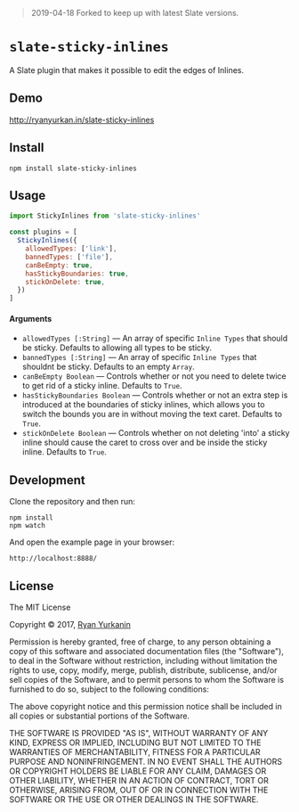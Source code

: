 > 2019-04-18 Forked to keep up with latest Slate versions.

# `slate-sticky-inlines`

A Slate plugin that makes it possible to edit the edges of Inlines.


## Demo

http://ryanyurkan.in/slate-sticky-inlines


## Install

```
npm install slate-sticky-inlines
```

## Usage

```js
import StickyInlines from 'slate-sticky-inlines'

const plugins = [
  StickyInlines({
    allowedTypes: ['link'],
    bannedTypes: ['file'],
    canBeEmpty: true,
    hasStickyBoundaries: true,
    stickOnDelete: true,
  })
]
```

#### Arguments
- `allowedTypes [:String]` — An array of specific `Inline Types` that should be sticky.  Defaults to allowing all types to be sticky.
- `bannedTypes [:String]` — An array of specific `Inline Types` that shouldnt be sticky.  Defaults to an empty `Array`.
- `canBeEmpty Boolean` — Controls whether or not you need to delete twice to get rid of a sticky inline.  Defaults to `True`.
- `hasStickyBoundaries Boolean` — Controls whether or not an extra step is introduced at the boundaries of sticky inlines, which allows you to switch the bounds you are in without moving the text caret.  Defaults to `True`.
- `stickOnDelete Boolean` — Controls whether on not deleting 'into' a sticky inline should cause the caret to cross over and be inside the sticky inline.  Defaults to `True`.

## Development

Clone the repository and then run:

```
npm install
npm watch
```

And open the example page in your browser:

```
http://localhost:8888/
```


## License

The MIT License

Copyright &copy; 2017, [Ryan Yurkanin](ryanyurkan.in)

Permission is hereby granted, free of charge, to any person obtaining a copy of this software and associated documentation files (the "Software"), to deal in the Software without restriction, including without limitation the rights to use, copy, modify, merge, publish, distribute, sublicense, and/or sell copies of the Software, and to permit persons to whom the Software is furnished to do so, subject to the following conditions:

The above copyright notice and this permission notice shall be included in all copies or substantial portions of the Software.

THE SOFTWARE IS PROVIDED "AS IS", WITHOUT WARRANTY OF ANY KIND, EXPRESS OR IMPLIED, INCLUDING BUT NOT LIMITED TO THE WARRANTIES OF MERCHANTABILITY, FITNESS FOR A PARTICULAR PURPOSE AND NONINFRINGEMENT. IN NO EVENT SHALL THE AUTHORS OR COPYRIGHT HOLDERS BE LIABLE FOR ANY CLAIM, DAMAGES OR OTHER LIABILITY, WHETHER IN AN ACTION OF CONTRACT, TORT OR OTHERWISE, ARISING FROM, OUT OF OR IN CONNECTION WITH THE SOFTWARE OR THE USE OR OTHER DEALINGS IN THE SOFTWARE.
